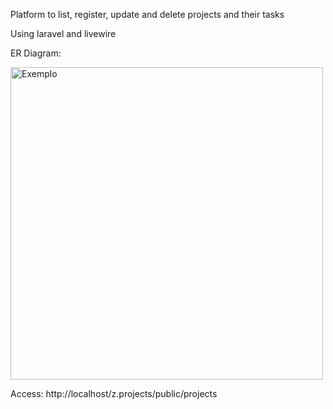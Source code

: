 <p>
Platform to list, register, update and delete projects and their tasks

Using laravel and livewire
</p>

<p align="center">
    <p>ER Diagram:</p>
  <img src="z.readme-images/Diagrama ER de banco de dados (pé de galinha).png" alt="Exemplo" width="500" />
</p>

<p>Access: http://localhost/z.projects/public/projects</p>
